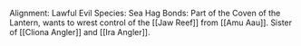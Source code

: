 Alignment: Lawful Evil
Species: Sea Hag
Bonds: Part of the Coven of the Lantern, wants to wrest control of the [[Jaw Reef]] from [[Amu Aau]]. Sister of [[Cliona Angler]] and [[Ira Angler]].